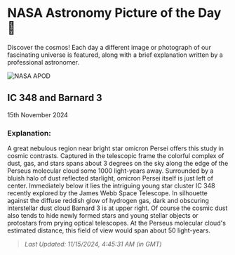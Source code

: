 
  # NASA Astronomy Picture of the Day 🌌

  Discover the cosmos! Each day a different image or photograph of our fascinating universe is featured, along with a brief explanation written by a professional astronomer.

![NASA APOD](https://apod.nasa.gov/apod/image/2411/IC348_B3_2048.jpg)

## IC 348 and Barnard 3

15th November 2024

### Explanation: 

A great nebulous region near bright star omicron Persei offers this study in cosmic contrasts.  Captured in the telescopic frame the colorful complex of dust, gas, and stars spans about 3 degrees on the sky along the edge of the Perseus molecular cloud some 1000 light-years away. Surrounded by a bluish halo of dust reflected starlight, omicron Persei itself is just left of center. Immediately below it lies the intriguing young star cluster IC 348 recently explored by the James Webb Space Telescope. In silhouette against the diffuse reddish glow of hydrogen gas, dark and obscuring interstellar dust cloud Barnard 3 is at upper right. Of course the cosmic dust also tends to hide newly formed stars and young stellar objects or protostars from prying optical telescopes. At the Perseus molecular cloud's estimated distance, this field of view would span about 50 light-years.

> _Last Updated: 11/15/2024, 4:45:31 AM (in GMT)_
